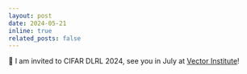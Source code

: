 ```yaml
---
layout: post
date: 2024-05-21
inline: true
related_posts: false
---
```


:star2: I am invited to CIFAR DLRL 2024, see you in July at <a href='https://vectorinstitute.ai/'>Vector Institute</a>!